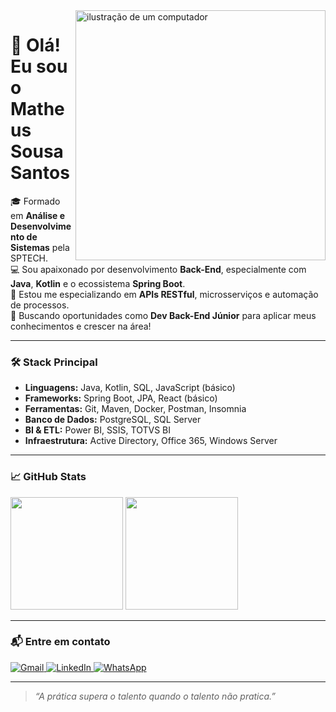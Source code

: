 <img src="https://raw.githubusercontent.com/MicaelliMedeiros/micaellimedeiros/master/image/computer-illustration.png" width="400px" align="right" alt="ilustração de um computador">

# 👋 Olá! Eu sou o Matheus Sousa Santos

🎓 Formado em **Análise e Desenvolvimento de Sistemas** pela SPTECH.  
💻 Sou apaixonado por desenvolvimento **Back-End**, especialmente com **Java**, **Kotlin** e o ecossistema **Spring Boot**.  
🚀 Estou me especializando em **APIs RESTful**, microsserviços e automação de processos.  
🎯 Buscando oportunidades como **Dev Back-End Júnior** para aplicar meus conhecimentos e crescer na área!

---

### 🛠️ Stack Principal
- **Linguagens:** Java, Kotlin, SQL, JavaScript (básico)
- **Frameworks:** Spring Boot, JPA, React (básico)
- **Ferramentas:** Git, Maven, Docker, Postman, Insomnia
- **Banco de Dados:** PostgreSQL, SQL Server
- **BI & ETL:** Power BI, SSIS, TOTVS BI
- **Infraestrutura:** Active Directory, Office 365, Windows Server

---

### 📈 GitHub Stats

<div align="left">
  <img height="180em" src="https://github-readme-stats.vercel.app/api?username=matheusousa-dev&show_icons=true&theme=tokyonight&hide_title=true&hide_rank=false&hide=prs&count_private=true"/>
  <img height="180em" src="https://github-readme-stats.vercel.app/api/top-langs/?username=matheusousa-dev&layout=compact&theme=tokyonight"/>
</div>

---

### 📬 Entre em contato

<p align="left">
  <a href="mailto:matheussousa_santos@yahoo.com" title="Gmail">
    <img src="https://img.shields.io/badge/-Gmail-FF0000?style=flat-square&labelColor=FF0000&logo=gmail&logoColor=white" alt="Gmail"/>
  </a>
  <a href="https://www.linkedin.com/in/matheus-sousa-santos-63572914a/" title="LinkedIn" target="_blank">
    <img src="https://img.shields.io/badge/-Linkedin-0e76a8?style=flat-square&logo=Linkedin&logoColor=white" alt="LinkedIn"/>
  </a>
  <a href="https://wa.me/SEUNUMERO" title="WhatsApp" target="_blank">
    <img src="https://img.shields.io/badge/-WhatsApp-25d366?style=flat-square&labelColor=25d366&logo=whatsapp&logoColor=white" alt="WhatsApp"/>
  </a>
</p>

---

> *“A prática supera o talento quando o talento não pratica.”*

